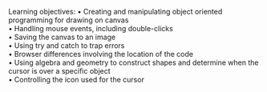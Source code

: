Learning objectives:
• Creating and manipulating object oriented programming for drawing on canvas<br>
• Handling mouse events, including double-clicks<br>
• Saving the canvas to an image<br>
• Using try and catch to trap errors<br>
• Browser differences involving the location of the code<br>
• Using algebra and geometry to construct shapes and determine when the cursor is over a specific object<br>
• Controlling the icon used for the cursor